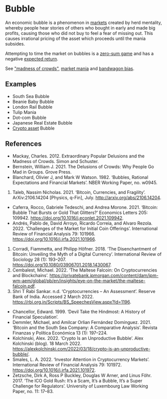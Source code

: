 # Bubble
An economic bubble is a phenomenon in [markets](market.md) created by herd mentality, whereby people hear stories of others who bought in early and made big profits, causing those who did not buy to feel a fear of missing out. This causes irrational pricing of the asset which proceeds until the mania subsides.

Attempting to time the market on bubbles is a [zero-sum game](zero-sum-game.md) and has a negative [expected return](expected-return.md).

See ["madness of crowds"](madness-crowds.md), [market mania](market-mania.md) and [bandwagon bias](bandwagon-bias.md).

## Examples

* South Sea Bubble
* Beanie Baby Bubble
* London Rail Bubble
* Tulip Mania
* Dot-com Bubble
* Japanese Real Estate Bubble
* [Crypto asset](cryptoasset.md) Bubble

## References

* Mackay, Charles. 2012. Extraordinary Popular Delusions and the Madness of Crowds. Simon and Schuster.
* Bernstein, William J. 2021. The Delusions of Crowds: Why People Go Mad in Groups. Grove Press.
* Blanchard, Olivier J, and Mark W Watson. 1982. ‘Bubbles, Rational Expectations and Financial Markets’. NBER Working Paper, no. w0945.
1. Taleb, Nassim Nicholas. 2021. ‘Bitcoin, Currencies, and Fragility’. ArXiv:2106.14204 [Physics, q-Fin], July. http://arxiv.org/abs/2106.14204.
* Caferra, Rocco, Gabriele Tedeschi, and Andrea Morone. 2021. ‘Bitcoin: Bubble That Bursts or Gold That Glitters?’ Economics Letters 205: 109942. https://doi.org/10.1016/j.econlet.2021.109942.
* Andrés, Pablo de, David Arroyo, Ricardo Correia, and Alvaro Rezola. 2022. ‘Challenges of the Market for Initial Coin Offerings’. International Review of Financial Analysis 79: 101966. https://doi.org/10.1016/j.irfa.2021.101966.
1. Corradi, Fiammetta, and Philipp Höfner. 2018. ‘The Disenchantment of Bitcoin: Unveiling the Myth of a Digital Currency’. International Review of Sociology 28 (1): 193–207. https://doi.org/10.1080/03906701.2018.1430067.
1. Cembalest, Michael. 2022. ‘The Maltese Falcoin: On Cryptocurrencies and Blockchains’. https://privatebank.jpmorgan.com/content/dam/jpm-wm-aem/global/pb/en/insights/eye-on-the-market/the-maltese-falcoin.pdf.
1. Shri T Rabi Sankar. n.d. ‘Cryptocurrencies – An Assessment’. Reserve Bank of India. Accessed 2 March 2022. https://rbi.org.in/Scripts/BS_SpeechesView.aspx?Id=1196.
* Chancellor, Edward. 1999. ‘Devil Take the Hindmost: A History of Financial Speculation’.
* Demmler, Michael, and Amilcar Orlian Fernández Domínguez. 2021. ‘Bitcoin and the South Sea Company: A Comparative Analysis’. Revista Finanzas y Política Económica 13 (1): 197–224.
* Kolchinski, Alex. 2022. ‘Crypto Is an Unproductive Bubble’. Alex Kolchinski (blog). 18 March 2022. https://alexkolchinski.com/2022/03/18/crypto-is-an-unproductive-bubble/.
* Smales, L. A. 2022. ‘Investor Attention in Cryptocurrency Markets’. International Review of Financial Analysis 79: 101972. https://doi.org/10.1016/j.irfa.2021.101972.
* Zetzsche, Dirk A, Ross P Buckley, Douglas W Arner, and Linus Föhr. 2017. ‘The ICO Gold Rush: It’s a Scam, It’s a Bubble, It’s a Super Challenge for Regulators’. University of Luxembourg Law Working Paper, no. 11: 17–83.